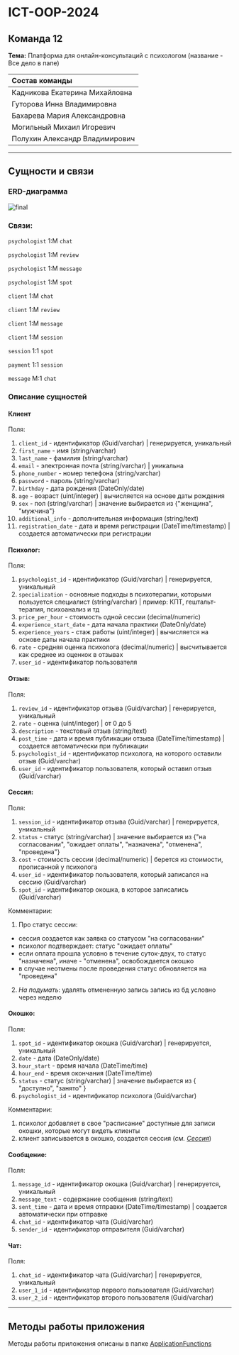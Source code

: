 # ICT-OOP-2024

## Команда  12 

**Тема:** Платформа для онлайн-консультаций с психологом (название - Все дело в папе)

| Состав команды |
|:-----|
| Кадникова Екатерина Михайловна |
| Гуторова Инна Владимировна |
| Бахарева Мария Александровна |
| Могильный Михаил Игоревич |
| Полухин Александр Владимирович |

---

## Сущности и связи

### ERD-диаграмма

![final](https://github.com/t0nso1eil/ICT-OOP-2024/assets/112972915/415412c8-e46e-4b80-9cb4-0eff0f6635c2)


### Связи:

`psychologist` 1:M  `chat` 

`psychologist` 1:M  `review` 

`psychologist` 1:M  `message` 

`psychologist` 1:M  `spot`


`client` 1:M `chat`

`client` 1:M  `review`

`client` 1:M  `message` 

`client` 1:M  `session`



`session` 1:1 `spot`

`payment` 1:1 `session`

`message` M:1 `chat`

### Описание сущностей

#### Клиент
Поля:
1) `client_id` - идентификатор (Guid/varchar) | генерируется, уникальный
2) `first_name` - имя (string/varchar)
3) `last_name` - фамилия (string/varchar)
4) `email` - электронная почта (string/varchar) | уникальна
5) `phone_number` - номер телефона (string/varchar)
6) `password` - пароль (string/varchar)
7) `birthday` - дата рождения (DateOnly/date)
8) `age` - возраст (uint/integer) | вычисляется на основе даты рождения
9) `sex` - пол (string/varchar) | значение выбирается из {"женщина", "мужчина"}
10) `additional_info` - дополнительная информация (string/text)
11) `registration_date` - дата и время регистрации (DateTime/timestamp) | создается автоматически при регистрации

#### Психолог:
Поля:
1) `psychologist_id` - идентификатор (Guid/varchar) | генерируется, уникальный
2) `specialization` - основные подходы в психотерапии, которыми пользуется специалист (string/varchar) | пример: КПТ, гештальт-терапия, психоанализ и тд
3) `price_per_hour` - стоимость одной сессии (decimal/numeric)
4) `experience_start_date` - дата начала практики (DateOnly/date)
5) `experience_years` - стаж работы (uint/integer) | вычисляется на основе даты начала практики
6) `rate` - средняя оценка психолога (decimal/numeric) | высчитывается как среднее из оценкок в отзывах
7) `user_id` - идентификатор пользователя
   
#### Отзыв:
Поля:
1) `review_id` - идентификатор отзыва (Guid/varchar) | генерируется, уникальный
2) `rate` - оценка (uint/integer) | от 0 до 5
3) `description` - текстовый отзыв (string/text)
4) `post_time` - дата и время публикации отзыва (DateTime/timestamp) | создается автоматически при публикации
5) `psychologist_id` - идентификатор психолога, на которого оставили отзыв (Guid/varchar)
6) `user_id` - идентификатор пользователя, который оставил отзыв (Guid/varchar)

#### Сессия:
Поля: 
1) `session_id` - идентификатор отзыва (Guid/varchar) | генерируется, уникальный
2) `status` - статус (string/varchar) | значение выбирается из {"на согласовании", "ожидает оплаты", "назначена", "отменена", "проведена"}
3) `cost` - стоимость сессии (decimal/numeric) | берется из стоимости, прописанной у психолога
4) `user_id` - идентификатор пользователя, который записался на сессию (Guid/varchar)
5) `spot_id` - идентификатор окошка, в которое записались (Guid/varchar)

Комментарии:
1) Про статус сессии:
* сессия создается как заявка со статусом "на согласовании"
* психолог подтверждает: статус "ожидает оплаты"
* если оплата прошла условно в течение суток-двух, то статус "назначена", иначе - "отменена", освобождается окошко
* в случае неотмены после проведения статус обновляется на "проведена"
2) _На подумать_: удалять отмененную запись запись из бд условно через неделю

#### Окошко:
Поля:
1) `spot_id` - идентификатор окошка (Guid/varchar) | генерируется, уникальный
2) `date` - дата (DateOnly/date)
3) `hour_start` - время начала (DateTime/time)
4) `hour_end` - время окончания (DateTime/time)
5) `status` - статус (string/varchar) | значение выбирается из { "доступно", "занято" }
6) `psychologist_id` - идентификатор психолога (Guid/varchar)

Комментарии:
1) психолог добавляет в свое "расписание" доступные для записи окошки, которые могут видеть клиенты
2) клиент записывается в окошко, создается сессия (_см. [Сессия](README.md:72)_)

#### Сообщение:
Поля:
1) `message_id` - идентификатор окошка (Guid/varchar) | генерируется, уникальный
2) `message_text` - содержание сообщения (string/text)
3) `sent_time` - дата и время отправки (DateTime/timestamp) | создается автоматически при отправке
4) `chat_id` - идентификатор чата (Guid/varchar)
5) `sender_id` - идентификатор отправителя (Guid/varchar)

#### Чат:
Поля:
1) `chat_id` - идентификатор чата (Guid/varchar) | генерируется, уникальный
2) `user_1_id` - идентификатор первого пользователя (Guid/varchar)
3) `user_2_id` - идентификатор второго пользователя (Guid/varchar)

---

## Методы работы приложения

Методы работы приложения описаны в папке [ApplicationFunctions](ApplicationFunctions)


